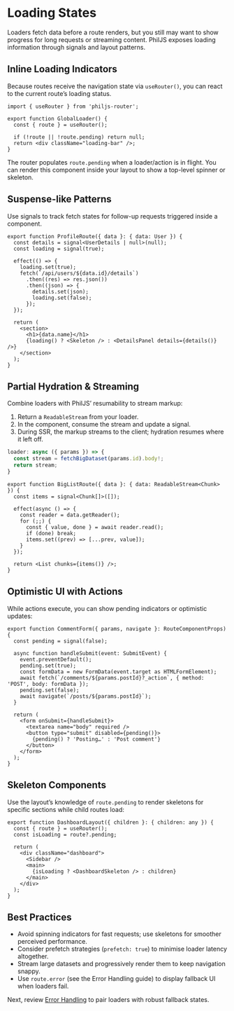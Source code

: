 # Loading States

Loaders fetch data before a route renders, but you still may want to show progress for long requests or streaming content. PhilJS exposes loading information through signals and layout patterns.

## Inline Loading Indicators

Because routes receive the navigation state via `useRouter()`, you can react to the current route’s loading status.

```tsx
import { useRouter } from 'philjs-router';

export function GlobalLoader() {
  const { route } = useRouter();

  if (!route || !route.pending) return null;
  return <div className="loading-bar" />;
}
```

The router populates `route.pending` when a loader/action is in flight. You can render this component inside your layout to show a top-level spinner or skeleton.

## Suspense-like Patterns

Use signals to track fetch states for follow-up requests triggered inside a component.

```tsx
export function ProfileRoute({ data }: { data: User }) {
  const details = signal<UserDetails | null>(null);
  const loading = signal(true);

  effect(() => {
    loading.set(true);
    fetch(`/api/users/${data.id}/details`)
      .then((res) => res.json())
      .then((json) => {
        details.set(json);
        loading.set(false);
      });
  });

  return (
    <section>
      <h1>{data.name}</h1>
      {loading() ? <Skeleton /> : <DetailsPanel details={details()} />}
    </section>
  );
}
```

## Partial Hydration & Streaming

Combine loaders with PhilJS’ resumability to stream markup:

1. Return a `ReadableStream` from your loader.
2. In the component, consume the stream and update a signal.
3. During SSR, the markup streams to the client; hydration resumes where it left off.

```ts
loader: async ({ params }) => {
  const stream = fetchBigDataset(params.id).body!;
  return stream;
}
```

```tsx
export function BigListRoute({ data }: { data: ReadableStream<Chunk> }) {
  const items = signal<Chunk[]>([]);

  effect(async () => {
    const reader = data.getReader();
    for (;;) {
      const { value, done } = await reader.read();
      if (done) break;
      items.set((prev) => [...prev, value]);
    }
  });

  return <List chunks={items()} />;
}
```

## Optimistic UI with Actions

While actions execute, you can show pending indicators or optimistic updates:

```tsx
export function CommentForm({ params, navigate }: RouteComponentProps) {
  const pending = signal(false);

  async function handleSubmit(event: SubmitEvent) {
    event.preventDefault();
    pending.set(true);
    const formData = new FormData(event.target as HTMLFormElement);
    await fetch(`/comments/${params.postId}?_action`, { method: 'POST', body: formData });
    pending.set(false);
    await navigate(`/posts/${params.postId}`);
  }

  return (
    <form onSubmit={handleSubmit}>
      <textarea name="body" required />
      <button type="submit" disabled={pending()}>
        {pending() ? 'Posting…' : 'Post comment'}
      </button>
    </form>
  );
}
```

## Skeleton Components

Use the layout’s knowledge of `route.pending` to render skeletons for specific sections while child routes load:

```tsx
export function DashboardLayout({ children }: { children: any }) {
  const { route } = useRouter();
  const isLoading = route?.pending;

  return (
    <div className="dashboard">
      <Sidebar />
      <main>
        {isLoading ? <DashboardSkeleton /> : children}
      </main>
    </div>
  );
}
```

## Best Practices

- Avoid spinning indicators for fast requests; use skeletons for smoother perceived performance.
- Consider prefetch strategies (`prefetch: true`) to minimise loader latency altogether.
- Stream large datasets and progressively render them to keep navigation snappy.
- Use `route.error` (see the Error Handling guide) to display fallback UI when loaders fail.

Next, review [Error Handling](./error-handling.md) to pair loaders with robust fallback states.
